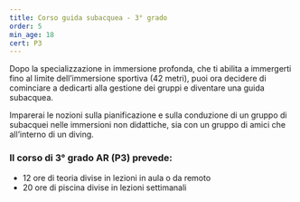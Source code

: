 ```yaml
---
title: Corso guida subacquea - 3° grado
order: 5
min_age: 18
cert: P3
---
```


Dopo la specializzazione in immersione profonda, che ti abilita a immergerti fino al limite dell’immersione sportiva (42 metri), puoi ora decidere di cominciare a dedicarti alla gestione dei gruppi e diventare una guida subacquea.

Imparerai le nozioni sulla pianificazione e sulla conduzione di un gruppo di subacquei nelle immersioni non didattiche, sia con un gruppo di amici che all’interno di un diving.

### Il corso di 3° grado AR (P3) prevede:

- 12 ore di teoria divise in lezioni in aula o da remoto
- 20 ore di piscina divise in lezioni settimanali
